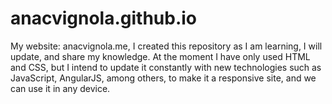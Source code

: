 # anacvignola.github.io
My website: anacvignola.me, I created this repository as I am learning, I will update, and share my knowledge. 
At the moment I have only used HTML and CSS, but I intend to update it constantly with new technologies such as JavaScript, AngularJS, among others, to make it a responsive site, and we can use it in any device. 
